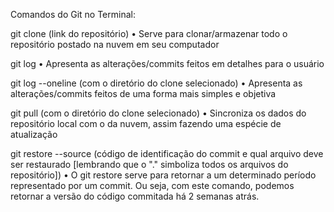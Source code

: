 Comandos do Git no Terminal:

git clone (link do repositório)
• Serve para clonar/armazenar todo o repositório postado na nuvem em seu computador

git log 
• Apresenta as alterações/commits feitos em detalhes para o usuário

git log --oneline (com o diretório do clone selecionado)
• Apresenta as alterações/commits feitos de uma forma mais simples e objetiva

git pull (com o diretório do clone selecionado)
• Sincroniza os dados do repositório local com o da nuvem, assim fazendo uma espécie de atualização

git restore --source (código de identificação do commit e qual arquivo deve ser 
restaurado [lembrando que o "." simboliza todos os arquivos do repositório])
• O git restore serve para retornar a um determinado período representado por um commit. Ou seja, com este comando, podemos retornar a versão do código commitada há 2 semanas atrás.
